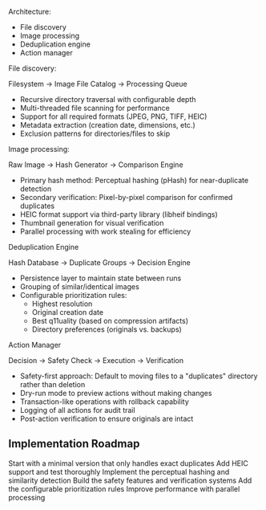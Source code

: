 Architecture:

- File discovery
- Image processing
- Deduplication engine
- Action manager

File discovery:

Filesystem → Image File Catalog → Processing Queue

- Recursive directory traversal with configurable depth
- Multi-threaded file scanning for performance
- Support for all required formats (JPEG, PNG, TIFF, HEIC)
- Metadata extraction (creation date, dimensions, etc.)
- Exclusion patterns for directories/files to skip

Image processing:

  Raw Image → Hash Generator → Comparison Engine

- Primary hash method: Perceptual hashing (pHash) for near-duplicate detection
- Secondary verification: Pixel-by-pixel comparison for confirmed duplicates
- HEIC format support via third-party library (libheif bindings)
- Thumbnail generation for visual verification
- Parallel processing with work stealing for efficiency

Deduplication Engine

  Hash Database → Duplicate Groups → Decision Engine

- Persistence layer to maintain state between runs
- Grouping of similar/identical images
- Configurable prioritization rules:
  - Highest resolution
  - Original creation date
  - Best q11uality (based on compression artifacts)
  - Directory preferences (originals vs. backups)


Action Manager

  Decision → Safety Check → Execution → Verification

- Safety-first approach: Default to moving files to a "duplicates" directory rather than deletion
- Dry-run mode to preview actions without making changes
- Transaction-like operations with rollback capability
- Logging of all actions for audit trail
- Post-action verification to ensure originals are intact

Implementation Roadmap
----------------------
Start with a minimal version that only handles exact duplicates
Add HEIC support and test thoroughly
Implement the perceptual hashing and similarity detection
Build the safety features and verification systems
Add the configurable prioritization rules
Improve performance with parallel processing
